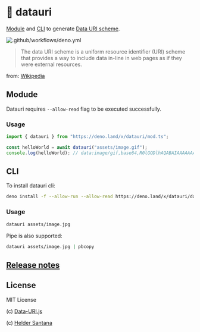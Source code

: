 # 🦕 datauri
[Module](#Module) and [CLI](#CLI) to generate [Data URI scheme](http://en.wikipedia.org/wiki/Data_URI_scheme).

![.github/workflows/deno.yml](https://github.com/data-uri/datauri-deno/workflows/.github/workflows/deno.yml/badge.svg)

>  The data URI scheme is a uniform resource identifier (URI) scheme that provides a way to include data in-line in web pages as if they were external resources.

from: [Wikipedia](http://en.wikipedia.org/wiki/Data_URI_scheme)

## Modude
Datauri requires `--allow-read` flag to be executed successfully.

### Usage
```typescript
import { datauri } from "https://deno.land/x/datauri/mod.ts";

const helloWorld = await datauri("assets/image.gif");
console.log(helloWorld); // data:image/gif,base64,R0lGODlhAQABAIAAAAAAAP///yH5BAEAAAAALAAAAAABAAEAAAIBRAA7
```

## CLI
To install datauri cli:

```bash
deno install -f --allow-run --allow-read https://deno.land/x/datauri/datauri.ts
```

### Usage
```bash
datauri assets/image.jpg
```

Pipe is also supported:

```bash
datauri assets/image.jpg | pbcopy
```

## [Release notes](https://github.com/data-uri/datauri-deno/releases)

## License

MIT License

(c) [Data-URI.js](https://github.com/data-uri)

(c) [Helder Santana](https://heldr.com)

